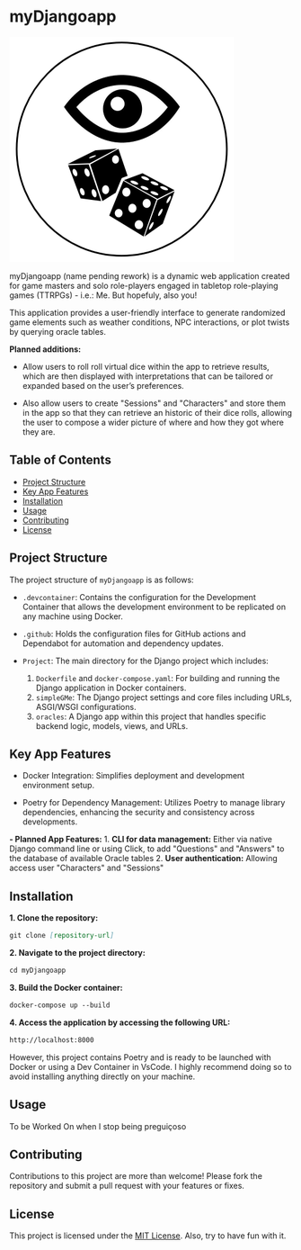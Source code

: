 # myDjangoapp

![alt text](./OracleDice.png)

myDjangoapp (name pending rework) is a dynamic web application created for game masters and solo role-players engaged in tabletop role-playing games (TTRPGs) - i.e.: Me. But hopefuly, also you! 

This application provides a user-friendly interface to generate randomized game elements such as weather conditions, NPC interactions, or plot twists by querying oracle tables. 

**Planned additions:**
- Allow users to roll roll virtual dice within the app to retrieve results, which are then displayed with interpretations that can be tailored or expanded based on the user’s preferences.

- Also allow users to create "Sessions" and "Characters" and store them in the app so that they can retrieve an historic of their dice rolls, allowing the user to compose a wider picture of where and how they got where they are.

## Table of Contents

- [Project Structure](#project-structure)
- [Key App Features](#key-features)
- [Installation](#installation)
- [Usage](#usage)
- [Contributing](#contributing)
- [License](#license)

## Project Structure

The project structure of `myDjangoapp` is as follows:

- `.devcontainer`: Contains the configuration for the Development Container that allows the development environment to be replicated on any machine using Docker.

- `.github`: Holds the configuration files for GitHub actions and Dependabot for automation and dependency updates.

- `Project`: The main directory for the Django project which includes:
    1. `Dockerfile` and `docker-compose.yaml`: For building and running the Django application in Docker containers.
    2. `simpleGMe`: The Django project settings and core files including URLs, ASGI/WSGI configurations.
    3. `oracles`: A Django app within this project that handles specific backend logic, models, views, and URLs.

## Key App Features

- Docker Integration: Simplifies deployment and development environment setup.

- Poetry for Dependency Management: Utilizes Poetry to manage library dependencies, enhancing the security and consistency across developments.

**- Planned App Features:**
    1. **CLI for data management:** Either via native Django command line or using Click, to add "Questions" and "Answers" to the database of available Oracle tables
    2. **User authentication:** Allowing access user "Characters" and "Sessions"

## Installation

**1. Clone the repository:**

```markdown
git clone [repository-url]
```

**2. Navigate to the project directory:**

```markdown
cd myDjangoapp
```

**3. Build the Docker container:**

```markdown
docker-compose up --build
```

**4. Access the application by accessing the following URL:**

```markdown
http://localhost:8000
```

However, this project contains Poetry and is ready to be launched with Docker or using a Dev Container in VsCode. I highly recommend doing so to avoid installing anything directly on your machine.



## Usage

To be Worked On when I stop being preguiçoso

## Contributing

Contributions to this project are more than welcome! Please fork the repository and submit a pull request with your features or fixes.

## License

This project is licensed under the [MIT License](LICENSE). Also, try to have fun with it.